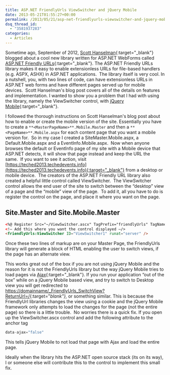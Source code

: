 ```yaml
---
title: ASP.NET FriendlyUrls ViewSwitcher and jQuery Mobile
date: 2013-05-21T01:55:27+00:00
permalink: /2013/05/21/asp-net-friendlyurls-viewswitcher-and-jquery-mobile/
dsq_thread_id:
  - "3581937283"
categories:
  - Articles
---
```


Sometime ago, September of 2012, [Scott Hanselman](https://www.hanselman.com/){:target="_blank"} blogged about a cool new library written for ASP.NET WebForms called [ASP.NET Friendly URLs](https://aspnetfriendlyurls.codeplex.com/){:target="_blank"}. The ASP.NET Friendly URLs library makes it easy to enable extensionless URLs for file-based handlers (e.g. ASPX, ASHX) in ASP.NET applications.  The library itself is very cool. In a nutshell, you, with two lines of code, can have extensionless URLs in ASP.NET web forms and have different pages served up for mobile devices.  Scott Hanselman's blog post covers all of the details on features and implementation. I wanted to show you a problem that I had with using the library, namely the ViewSwitcher control, with [jQuery Mobile](https://www.jquerymobile.com){:target="_blank"}.

I followed the thorough instructions on Scott Hanselman's blog post about how to enable or create the mobile version of the site. Essentially you have to create a `**<MasterPageName>**.Mobile.Master` and then a `**<PageName>**.Mobile.aspx` for each content page that you want a mobile version for.  So in my case I created a SiteMaster.Mobile.aspx, a Default.Mobile.aspx and a EventInfo.Mobile.aspx.  Now when anyone browses the default or EventInfo page of my site with a Mobile device that ASP.NET detects, it will show that page instead and keep the URL the same.  If you want to see it action, visit [https://teched2013.techedevents.info](https://teched2013.techedevents.info){:target="_blank"} from a desktop or mobile device.  The creators of the ASP.NET Friendly URL library also created a helpful little control called ViewSwitcher.  The ViewSwitcher control allows the end user of the site to switch between the “desktop” view of a page and the “mobile” view of the page.  To add it, all you have to do is register the control on the page, and place it where you want on the page.

## Site.Master and Site.Mobile.Master

```html
<%@ Register Src="~/ViewSwitcher.ascx" TagPrefix="friendlyUrls" TagName="ViewSwitcher>
<!– Add this where you want the control displayed –/>
<friendlyUrls:ViewSwitcher ID="ViewSwitcher1" runat="server" />
```

Once these two lines of markup are on your Master Page, the FriendlyUrls library will generate a block of HTML enabling the user to switch views, if the page has an alternate view.

This works great out of the box if you are not using jQuery Mobile and the reason for it is not the FriendlyUrls library but the way jQuery Mobile tries to load pages via [Ajax](https://jquerymobile.com/demos/1.2.0/docs/pages/page-navmodel.html){:target="_blank"}. If you run your application “out of the box” while on a jQuery Mobile based view, and try to switch to Desktop view you will get redirected to [https://domainname/_FriendlyUrls_SwitchView?ReturnUrl=/](https://domainname/_FriendlyUrls_SwitchView?ReturnUrl=/){:target="_blank"},_ or something similar. This is because the FriendlyUrl libraries changes the view using a cookie and the jQuery Mobile framework only attempts to load the changes for the page (not the entire page) so there is a little trouble.  No worries there is a quick fix. If you open up the ViewSwitcher.ascx control and add the following attribute to the anchor tag

```js
data-ajax="false"
```

This tells jQuery Mobile to not load that page with Ajax and load the entire page.

Ideally when the library hits the ASP.NET open source stack (its on its way), I or someone else will contribute this to the control to implement this small fix.
